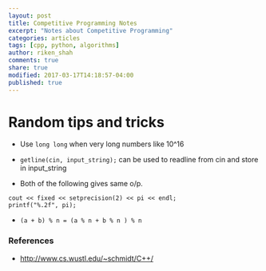 ```yaml
---
layout: post
title: Competitive Programming Notes
excerpt: "Notes about Competitive Programming"
categories: articles
tags: [cpp, python, algorithms]
author: riken_shah
comments: true
share: true
modified: 2017-03-17T14:18:57-04:00
published: true
---
```


# Random tips and tricks

- Use `long long` when very long numbers like 10^16

- `getline(cin, input_string);` can be used to readline from cin and store in input_string

-  Both of the following gives same o/p.

```
cout << fixed << setprecision(2) << pi << endl;
printf("%.2f", pi);
```

- `(a + b) % n = (a % n + b % n ) % n`



### References

- http://www.cs.wustl.edu/~schmidt/C++/
